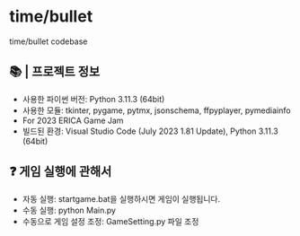# time/bullet
 time/bullet codebase

## 📚  |  프로젝트 정보
 - 사용한 파이썬 버전: Python 3.11.3 (64bit)
 - 사용한 모듈: tkinter, pygame, pytmx, jsonschema, ffpyplayer, pymediainfo
 - For 2023 ERICA Game Jam
 - 빌드된 환경: Visual Studio Code (July 2023 1.81 Update), Python 3.11.3 (64bit)

## ❓ 게임 실행에 관해서
 - 자동 실행: startgame.bat을 실행하시면 게임이 실행됩니다.
 - 수동 실행: python Main.py
 - 수동으로 게임 설정 조정: GameSetting.py 파일 조정